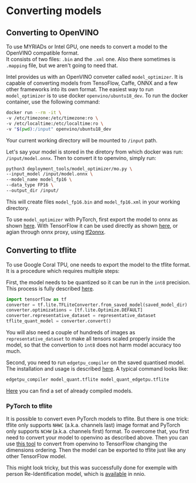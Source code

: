 # Converting models

## Converting to OpenVINO

To use MYRIADs or Intel GPU, one needs to convert a model to the OpenVINO compatible format.  
It consists of two files: `.bin` and the `.xml` one. Also there sometimes is `.mapping` file, but we aren't going to need that.

Intel provides us with an OpenVINO conveter called `model_optimizer`. It is capable of converting models from TensoFlow, Caffe, ONNX and a few other frameworks into its own format. The easiest way to run `model_optimizer` is to use docker `openvino/ubuntu18_dev`.
To run the docker container, use the following command:

```bash
docker run --rm -it \
-v /etc/timezone:/etc/timezone:ro \
-v /etc/localtime:/etc/localtime:ro \
-v "$(pwd):/input" openvino/ubuntu18_dev
```

Your current working directory will be mounted to `/input` path.

Let's say your model is stored in the diretory from which docker was run: `/input/model.onnx`. Then to convert it to openvino, simply run:

```bash
python3 deployment_tools/model_optimizer/mo.py \
--input_model /input/model.onnx \
--model_name model_fp16 \
--data_type FP16 \
--output_dir /input/
```

This will create files `model_fp16.bin` and `model_fp16.xml` in your working directory.

To use `model_optimizer` with PyTorch, first export the model to onnx as shown [here](https://pytorch.org/tutorials/advanced/super_resolution_with_onnxruntime.html). With TensorFlow it can be used directly as shown [here](https://docs.openvinotoolkit.org/latest/openvino_docs_MO_DG_prepare_model_convert_model_Convert_Model_From_TensorFlow.html), or agian through onnx proxy, using [tf2onnx](https://github.com/onnx/tensorflow-onnx).

## Converting to tflite

To use Google Coral TPU, one needs to export the model to the tflite format. It is a procedure which requires multiple steps:

First, the model needs to be quantized so it can be run in the `int8` precision. This process is fully described [here](https://www.tensorflow.org/lite/performance/post_training_quantization).

```python
import tensorflow as tf
converter = tf.lite.TFLiteConverter.from_saved_model(saved_model_dir)
converter.optimizations = [tf.lite.Optimize.DEFAULT]
converter.representative_dataset = representative_dataset
tflite_quant_model = converter.convert()
```

You will also need a couple of hundreds of images as `representative_dataset` to make all tensors scaled properly inside the model, so that the convertion to `int8` does not harm model accuracy too much.

Second, you need to run `edgetpu_compiler` on the saved quantised model. The installation and usage is described [here](https://coral.ai/docs/edgetpu/compiler/#download). A typical command looks like:

```bash
edgetpu_compiler model_quant.tflite model_quant_edgetpu.tflite
```

[Here](https://github.com/google-coral/edgetpu/tree/master/test_data) you can find a set of already compiled models.

### PyTorch to tflite

It is possible to convert even PyTorch models to tflite. But there is one trick: tflite only supports `NHWC` (a.k.a. channels last) image format and PyTorch only supports `NCHW` (a.k.a. channels first) format. To overcome that, you first need to convert your model to openvino as described above. Then you can use [this tool](https://github.com/PINTO0309/openvino2tensorflow) to convert from openvino to TensorFlow changing the dimensions ordering. Then the model can be exported to tflite just like any other TensorFlow model.

This might look tricky, but this was successfully done for exemple with person Re-Identification model, which is [available](https://nnio.readthedocs.io/en/latest/zoo.html#nnio.zoo.edgetpu.reid.OSNet) in nnio.
